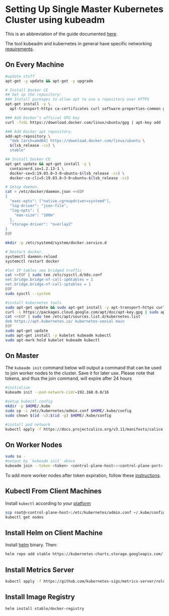 # Setting Up Single Master Kubernetes Cluster using kubeadm

This is an abbreviation of the guide documented [here].

The tool kubeadm and kubernetes in general have specific
networking [requirements].

## On Every Machine
```bash
#update stuff
apt-get -y update && apt-get -y upgrade

# Install Docker CE
## Set up the repository:
### Install packages to allow apt to use a repository over HTTPS
apt-get install -y \
  apt-transport-https ca-certificates curl software-properties-common gnupg2

### Add Docker’s official GPG key
curl -fsSL https://download.docker.com/linux/ubuntu/gpg | apt-key add -

### Add Docker apt repository.
add-apt-repository \
  "deb [arch=amd64] https://download.docker.com/linux/ubuntu \
  $(lsb_release -cs) \
  stable"

## Install Docker CE.
apt-get update && apt-get install -y \
  containerd.io=1.2.13-1 \
  docker-ce=5:19.03.8~3-0~ubuntu-$(lsb_release -cs) \
  docker-ce-cli=5:19.03.8~3-0~ubuntu-$(lsb_release -cs)

# Setup daemon.
cat > /etc/docker/daemon.json <<EOF
{
  "exec-opts": ["native.cgroupdriver=systemd"],
  "log-driver": "json-file",
  "log-opts": {
    "max-size": "100m"
  },
  "storage-driver": "overlay2"
}
EOF

mkdir -p /etc/systemd/system/docker.service.d

# Restart docker.
systemctl daemon-reload
systemctl restart docker

#let IP tables see bridged traffic
cat <<EOF | sudo tee /etc/sysctl.d/k8s.conf
net.bridge.bridge-nf-call-ip6tables = 1
net.bridge.bridge-nf-call-iptables = 1
EOF
sudo sysctl --system

#install kubernetes tools
sudo apt-get update && sudo apt-get install -y apt-transport-https curl
curl -s https://packages.cloud.google.com/apt/doc/apt-key.gpg | sudo apt-key add -
cat <<EOF | sudo tee /etc/apt/sources.list.d/kubernetes.list
deb https://apt.kubernetes.io/ kubernetes-xenial main
EOF
sudo apt-get update
sudo apt-get install -y kubelet kubeadm kubectl
sudo apt-mark hold kubelet kubeadm kubectl
```

## On Master

The `kubeadm init` command below will output a command that can be used to join
worker nodes to the cluster.  Save it for later use. Please note that tokens,
and thus the join command, will expire after 24 hours

```bash
#initialize
kubeadm init --pod-network-cidr=192.168.0.0/16

#setup kubectl config
mkdir -p $HOME/.kube
sudo cp -i /etc/kubernetes/admin.conf $HOME/.kube/config
sudo chown $(id -u):$(id -g) $HOME/.kube/config

#install pod network
kubectl apply -f https://docs.projectcalico.org/v3.11/manifests/calico.yaml
```

## On Worker Nodes
```bash
sudo su -
#output by `kubeadm init` above
kubeadm join --token <token> <control-plane-host>:<control-plane-port> --discovery-token-ca-cert-hash sha256:<hash>
```

To add more worker nodes after token expiration, follow these [instructions].

## Kubectl From Client Machines

Install `kubectl` according to your [platform]

```bash
scp root@<control-plane-host>:/etc/kubernetes/admin.conf ~/.kube/config
kubectl get nodes
```

## Install Helm on Client Machine

Install [helm] binary. Then:

```bash
helm repo add stable https://kubernetes-charts.storage.googleapis.com/
```

## Install Metrics Server
```bash
kubectl apply -f https://github.com/kubernetes-sigs/metrics-server/releases/download/v0.3.6/components.yaml
```

## Install Image Registry
```bash
helm install stable/docker-registry
```

[here]: https://kubernetes.io/docs/setup/production-environment/tools/kubeadm/create-cluster-kubeadm/
[requirements]: https://kubernetes.io/docs/setup/production-environment/tools/kubeadm/install-kubeadm/#verify-the-mac-address-and-product-uuid-are-unique-for-every-node
[instructions]: https://kubernetes.io/docs/setup/production-environment/tools/kubeadm/create-cluster-kubeadm/#join-nodes
[platform]: https://kubernetes.io/docs/tasks/tools/install-kubectl/
[helm]: https://helm.sh/docs/intro/install/
